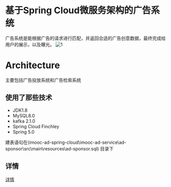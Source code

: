 # 基于Spring Cloud微服务架构的广告系统

广告系统是能根据广告的请求进行匹配，并返回合适的广告创意数据，最终完成给用户的展示，以及曝光。
![1](https://img-blog.csdnimg.cn/20190420172014452.png?x-oss-process=image/watermark,type_ZmFuZ3poZW5naGVpdGk,shadow_10,text_aHR0cHM6Ly9ibG9nLmNzZG4ubmV0L20wXzM3OTQxNDgz,size_16,color_FFFFFF,t_70)

# Architecture
主要包括广告投放系统和广告检索系统

## 使用了那些技术
- JDK1.8
- MySQL8.0
- kafka 2.1.0
- Spring Cloud Finchley
- Spring 5.0

建表语句在(imooc-ad-spring-cloud\imooc-ad-service\ad-sponsor\src\main\resources\ad-sponsor.sql) 目录下

## 详情
[详情](https://blog.csdn.net/m0_37941483/article/details/89420433)
